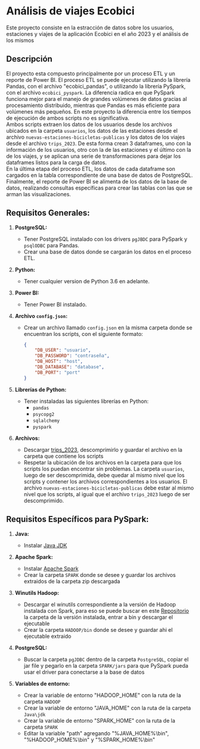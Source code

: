 # Análisis de viajes Ecobici

Este proyecto consiste en la estracción de datos sobre los usuarios, estaciones y viajes de la aplicación Ecobici en el año 2023 y el análisis de los mismos

## Descripción

El proyecto esta compuesto principalmente por un proceso ETL y un reporte de Power BI. El proceso ETL se puede ejecutar utilizando la librería Pandas, con el archivo "ecobici_pandas", o utilizando la librería PySpark, con el archivo `ecobici_pyspark`. La diferencia radica en que PySpark funciona mejor para el manejo de grandes volúmenes de datos gracias al procesamiento distribuido, mientras que Pandas es más eficiente para volúmenes más pequeños. En este proyecto la diferencia entre los tiempos de ejecución de ambos scripts no es significativa.  
Ambos scripts extraen los datos de los usuarios desde los archivos ubicados en la carpeta `usuarios`, los datos de las estaciones desde el archivo `nuevas-estaciones-bicicletas-publicas` y los datos de los viajes desde el archivo `trips_2023`. De esta forma crean 3 dataframes, uno con la información de los usuarios, otro con la de las estaciones y el último con la de los viajes, y se aplican una serie de transformaciones para dejar los dataframes listos para la carga de datos.  
En la última etapa del proceso ETL, los datos de cada dataframe son cargados en la tabla correspondiente de una base de datos de PostgreSQL.
Finalmente, el reporte de Power BI se alimenta de los datos de la base de datos, realizando consultas específicas para crear las tablas con las que se arman las visualizaciones.

## Requisitos Generales:

1. **PostgreSQL:**
   - Tener PostgreSQL instalado con los drivers `pgJBDC` para PySpark y `psqlODBC` para Pandas.
   - Crear una base de datos donde se cargarán los datos en el proceso ETL.

2. **Python:**
   - Tener cualquier version de Python 3.6 en adelante.

3. **Power BI:**
   - Tener Power BI instalado.

4. **Archivo `config.json`:**
   - Crear un archivo llamado `config.json` en la misma carpeta donde se encuentran los scripts, con el siguiente formato:

     ```json
     {
         "DB_USER": "usuario",
         "DB_PASSWORD": "contraseña",
         "DB_HOST": "host",
         "DB_DATABASE": "database",
         "DB_PORT": "port"
     }
     ```

5. **Librerías de Python:**
   - Tener instaladas las siguientes librerías en Python:
     - `pandas`
     - `psycopg2`
     - `sqlalchemy`
     - `pyspark`

6. **Archivos:**
   - Descargar [trips_2023](https://drive.google.com/file/d/1HKD_gaHDbeC54NTdoF50-fHtnjroVLVh/view?usp=sharing), descomprimirlo y guardar el archivo en la carpeta que contiene los scripts
   - Respetar la ubicación de los archivos en la carpeta para que los scripts los puedan encontrar sin problemas. La carpeta `usuarios`, luego de ser descomprimida, debe quedar al mismo nivel que los scripts y contener los archivos correspondientes a los usuarios. El archivo `nuevas-estaciones-bicicletas-publicas` debe estar al mismo nivel que los scripts, al igual que el archivo `trips_2023` luego de ser descomprimido.

## Requisitos Específicos para PySpark:

1. **Java:**
   - Instalar [Java JDK](https://www.oracle.com/ar/java/technologies/downloads/#jdk21-windows)
 

2. **Apache Spark:**
   - Instalar [Apache Spark](https://spark.apache.org/downloads.html)
   - Crear la carpeta `SPARK` donde se desee y guardar los archivos extraidos de la carpeta zip descargada

3. **Winutils Hadoop:**
   - Descargar el winutils correspondiente a la versión de Hadoop instalada con Spark, para eso se puede buscar en este [Repositorio](https://github.com/kontext-tech/winutils/tree/master) la carpeta de la versión instalada, entrar a bin y descargar el ejecutable
   - Crear la carpeta `HADOOP/bin` donde se desee y guardar ahi el ejecutable extraido

4. **PostgreSQL:**
   - Buscar la carpeta `pgJDBC` dentro de la carpeta `PostgreSQL`, copiar el jar file y pegarlo en la carpeta `SPARK/jars` para que PySpark pueda usar el driver para conectarse a la base de datos

5. **Variables de entorno:**
   - Crear la variable de entorno "HADOOP_HOME" con la ruta de la carpeta `HADOOP`
   - Crear la variable de entorno "JAVA_HOME" con la ruta de la carpeta `Java\jdk`
   - Crear la variable de entorno "SPARK_HOME" con la ruta de la carpeta `SPARK`
   - Editar la variable "path" agregando "%JAVA_HOME%\bin", "%HADOOP_HOME%\bin" y "%SPARK_HOME%\bin"
